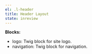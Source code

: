```yaml
---
el: .l-header
title: Header Layout
state: inreview
---
```


__Blocks:__
* logo: Twig block for site logo.
* navigation: Twig block for navigation.
